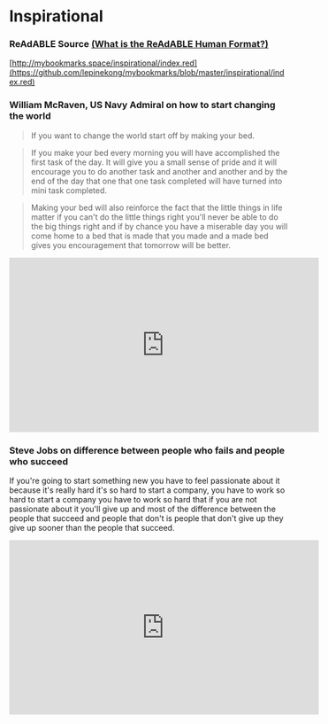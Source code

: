 
# Inspirational


### ReAdABLE Source [(What is the ReAdABLE Human Format?)](http://readablehumanformat.com)

[http://mybookmarks.space/inspirational/index.red](https://github.com/lepinekong/mybookmarks/blob/master/inspirational/index.red)


### William McRaven, US Navy Admiral on how to start changing the world


>If you want to change the world start off by making your bed. 

>If you make your bed every morning you will have accomplished the first task of the day.
It will give you a small sense of pride and it will encourage you to do another
task and another and another and by the end of the day that one that one task completed will have turned into mini task completed.

>Making your bed will also reinforce the fact that the little things in life matter if you can't do the little things right you'll never be able to do the big things right and if by chance you have a miserable day you will come home to a bed that is made that you made and a made bed gives you encouragement that tomorrow will be better.

<iframe width="560" height="315" src="https://www.youtube.com/embed/3sK3wJAxGfs" frameborder="0" allow="autoplay; encrypted-media" allowfullscreen></iframe>

### Steve Jobs on difference between people who fails and people who succeed

If you're going to start something new you have to feel passionate about it because it's really hard it's so hard to start a company, you have to work so hard to start a company you have to work so hard that if you are not passionate about it you'll give up and most of the difference between the people that succeed and people that don't is people that don't give up they give up sooner than the people that succeed.
<iframe width="560" height="315" src="https://www.youtube.com/embed/GuB-d7jRkCw" frameborder="0" allow="autoplay; encrypted-media" allowfullscreen></iframe>

